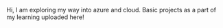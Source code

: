 Hi, I am exploring my way into azure and cloud.
Basic projects as a part of my learning uploaded here!
